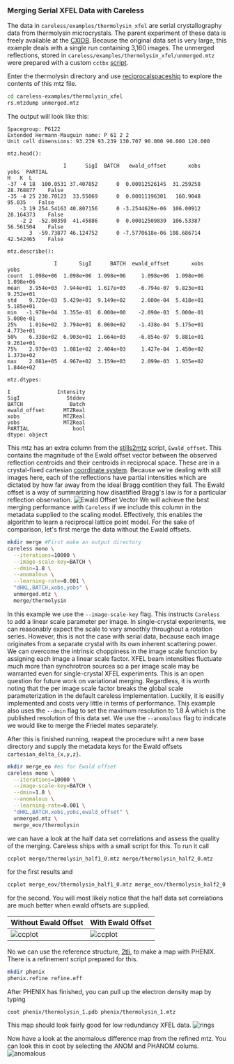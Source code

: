 ### Merging Serial XFEL Data with Careless

The data in `careless/examples/thermolysin_xfel` are serial crystallography data from thermolysin microcrystals. 
The parent experiment of these data is freely available at the [CXIDB](https://cxidb.org/id-81.html). 
Because the original data set is very large, this example deals with a single run containing 3,160 images.
The unmerged reflections, stored in `careless/examples/thermolysin_xfel/unmerged.mtz` were prepared with a custom `cctbx` [script](../scripts/stills2mtz). 


Enter the thermolysin directory and use [reciprocalspaceship](https://github.com/hekstra-lab/reciprocalspaceship) to explore the contents of this mtz file. 

```bash
cd careless-examples/thermolysin_xfel
rs.mtzdump unmerged.mtz
```
The output will look like this:
```
Spacegroup: P6122                                                                 
Extended Hermann-Mauguin name: P 61 2 2                                           
Unit cell dimensions: 93.239 93.239 130.707 90.000 90.000 120.000                 
                                                                                  
mtz.head():                                                                       
                                                                                  
                  I      SigI  BATCH   ewald_offset       xobs      yobs  PARTIAL 
H   K  L                                                                          
-37 -4 18  100.0531 37.407852      0  0.00012526145  31.259258 28.768877    False 
-35 -4 25 230.70123  33.55069      0  0.00011196301   160.9048    95.035    False 
    -3 19 254.54163 40.807156      0 -3.2544629e-06  106.00912 28.164373    False 
    -2 2  -52.80359  41.45886      0  0.00012509839  106.53387 56.561504    False 
       3  -59.73877 46.124752      0 -7.5770618e-06 108.686714 42.542465    False 
                                                                                  
mtz.describe():                                                                   
                                                                                  
               I       SigI      BATCH  ewald_offset       xobs       yobs        
count  1.098e+06  1.098e+06  1.098e+06     1.098e+06  1.098e+06  1.098e+06        
mean   3.954e+03  7.944e+01  1.617e+03    -6.794e-07  9.823e+01  9.252e+01        
std    9.720e+03  5.429e+01  9.149e+02     2.600e-04  5.418e+01  5.185e+01        
min   -1.978e+04  3.355e-01  0.000e+00    -2.090e-03  5.000e-01  5.000e-01        
25%    1.016e+02  3.794e+01  8.060e+02    -1.438e-04  5.175e+01  4.773e+01        
50%    6.338e+02  6.903e+01  1.664e+03    -6.854e-07  9.881e+01  9.261e+01        
75%    2.970e+03  1.081e+02  2.404e+03     1.427e-04  1.450e+02  1.373e+02        
max    2.081e+05  4.967e+02  3.159e+03     2.099e-03  1.935e+02  1.844e+02        
                                                                                  
mtz.dtypes:                                                                       
                                                                                  
I               Intensity                                                         
SigI               Stddev                                                         
BATCH               Batch                                                         
ewald_offset      MTZReal                                                         
xobs              MTZReal                                                         
yobs              MTZReal                                                         
PARTIAL              bool                                                         
dtype: object                                                                     
```

This mtz has an extra column from the [stills2mtz](../scripts/stills2mtz) script, `Ewald_offset`. 
This contains the magnitude of the Ewald offset vector between the observed reflection centroids and their centroids in reciprocal space. 
These are in a crystal-fixed cartesian [coordinate system](https://dials.github.io/documentation/conventions.html). 
Because we're dealing with still images here, each of the reflections have partial intensities which are dictated by how far away from the ideal Bragg contition they fall. 
The Ewald offset is a way of summarizing how disastified Bragg's law is for a particular reflection observation.
![Ewald Offset Vector](images/eov_fig.png)
We will achieve the best merging performance with `Careless` if we include this column in the metadata supplied to the scaling model. 
Effectively, this enables the algorithm to learn a reciprocal lattice point model. 
For the sake of comparison, let's first merge the data without the Ewald offsets. 


```bash
mkdir merge #First make an output directory
careless mono \
  --iterations=10000 \
  --image-scale-key=BATCH \
  --dmin=1.8 \
  --anomalous \
  --learning-rate=0.001 \
  "dHKL,BATCH,xobs,yobs" \
  unmerged.mtz \
  merge/thermolysin
```

In this example we use the `--image-scale-key` flag. 
This instructs `Careless` to add a linear scale parameter per image.
In single-crystal experiments, we can reasonably expect the scale to vary smoothly throughout a rotation series. 
However, this is not the case with serial data, because each image originates from a separate crystal with its own inherent scattering power.
We can overcome the intrinsic choppiness in the image scale function by assigning each image a linear scale factor. 
XFEL beam intensities fluctuate much more than synchrotron sources so a per image scale may be warranted even for single-crystal XFEL experiments.
This is an open question for future work on variational merging.
Regardless, it is worth noting that the per image scale factor breaks the global scale parameterization in the default careless implementation. 
Luckily, it is easilly implemented and costs very little in terms of performance.
This example also uses the `--dmin` flag to set the maximum resolution to 1.8 Å which is the published resolution of this data set.
We use the `--anomalous` flag to indicate we would like to merge the Friedel mates separately.

After this is finished running, reapeat the procedure wiht a new base directory and supply the metadata keys for the Ewald offsets `cartesian_delta_{x,y,z}`.

```bash
mkdir merge_eo #eo for Ewald offset
careless mono \
  --iterations=10000 \
  --image-scale-key=BATCH \
  --dmin=1.8 \
  --anomalous \
  --learning-rate=0.001 \
  "dHKL,BATCH,xobs,yobs,ewald_offset" \
  unmerged.mtz \
  merge_eov/thermolysin
```


we can have a look at the half data set correlations and assess the quality of the merging. 
Careless ships with a small script for this. To run it call

```bash
ccplot merge/thermolysin_half1_0.mtz merge/thermolysin_half2_0.mtz
```

for the first results and 
```bash
ccplot merge_eov/thermolysin_half1_0.mtz merge_eov/thermolysin_half2_0.mtz
```
for the second. You will most likely notice that the half data set correlations are much better when ewald offsets are supplied. 



| Without Ewald Offset | With Ewald Offset |
|------------------------------|---------------------------|
|![ccplot](images/xfel_ccplot.png) |![ccplot](images/xfel_eo_ccplot.png)  |


No we can use the reference structure, [2tli](https://www.rcsb.org/structure/2TLI), to make a map with PHENIX.
There is a refinement script prepared for this. 

```bash
mkdir phenix
phenix.refine refine.eff
```

After PHENIX has finished, you can pull up the electron density map by typing
```
coot phenix/thermolysin_1.pdb phenix/thermolysin_1.mtz
```
This map should look fairly good for low redundancy XFEL data. 
![rings](images/thermolysin_rings.png)


Now have a look at the anomalous difference map from the refined mtz.
You can look this in coot by selecting the ANOM and PHANOM colums. 
![anomalous](images/thermolysin_anomalous.gif)

